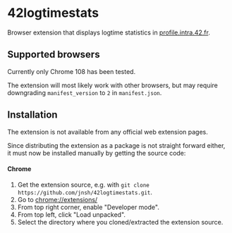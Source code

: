# 42logtimestats

Browser extension that displays logtime statistics in [profile.intra.42.fr](https://profile.intra.42.fr).

## Supported browsers

Currently only Chrome 108 has been tested.

The extension will most likely work with other browsers, but may require downgrading `manifest_version` to `2` in `manifest.json`.

## Installation

The extension is not available from any official web extension pages.

Since distributing the extension as a package is not straight forward either, it must now be installed manually by getting the source code:

#### Chrome
1. Get the extension source, e.g. with `git clone https://github.com/jnsh/42logtimestats.git`.
2. Go to [chrome://extensions/](about://extensions)
3. From top right corner, enable "Developer mode".
4. From top left, click "Load unpacked".
5. Select the directory where you cloned/extracted the extension source.
